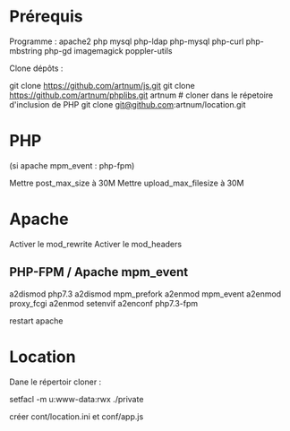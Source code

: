 Prérequis
=========

Programme : apache2 php mysql php-ldap php-mysql php-curl php-mbstring php-gd imagemagick poppler-utils

Clone dépôts :

 git clone https://github.com/artnum/js.git
 git clone https://github.com/artnum/phplibs.git artnum # cloner dans le répetoire d'inclusion de PHP
 git clone git@github.com:artnum/location.git

PHP
===
 (si apache mpm_event : php-fpm)

Mettre post_max_size à 30M
Mettre upload_max_filesize à 30M

Apache
======

Activer le mod_rewrite
Activer le mod_headers


## PHP-FPM / Apache mpm_event

a2dismod php7.3
a2dismod mpm_prefork
a2enmod mpm_event
a2enmod proxy_fcgi 
a2enmod setenvif
a2enconf php7.3-fpm

restart apache

Location
========

Dane le répertoir cloner :

setfacl -m u:www-data:rwx ./private


créer cont/location.ini et conf/app.js
